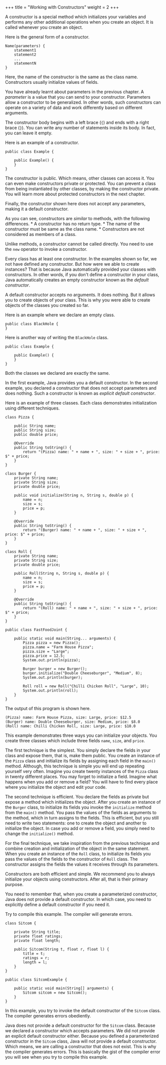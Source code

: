 +++
title = "Working with Constructors"
weight = 2
+++

A constructor is a special method which initializes your variables and performs
any other additional operations when you create an object. It is called whenever
you create an object.

Here is the general form of a constructor.

```
Name(parameters) {
    statement1
    statement2
    ...
    statementN
}
```

Here, the name of the constructor is the same as the class name. Constructors 
usually initialize values of fields.

You have already learnt about parameters in the previous chapter. A *parameter*
is a value that you can send to your constructor. Parameters allow a constructor
to be generalized. In other words, such constructors can operate on a
variety of data and work differently based on different arguments.

The constructor body begins with a left brace (`{`) and ends with a right brace (`}`).
You can write any number of statements inside its body. In fact, you can leave
it empty.


Here is an example of a constructor.

```
public class Example {

    public Example() {
    }
}
```

The constructor is public. Which means, other classes can access it.
You can even make constructors private or protected. You can prevent a class
from being instantiated by other classes, by making the constructor private.
You will learn more about protected constructors in the next chapter.

Finally, the constructor shown here does not accept any parameters, making it
a default constructor.

As you can see, constructors are *similar* to methods, with the following differences.
    * A constructor has no return type.
    * The name of the constructor must be same as the class name.
    * Constructors are not considered as members of a class.

Unlike methods, a constructor cannot be called directly. You need to use the
`new` operator to invoke a constructor.

Every class has at least one constructor. In the examples shown so far, we not
have defined any constructor. But how were we able to create instances? That is
because Java automatically provided your classes with constructors. In other words,
if you don't define a constructor in your class, Java automatically creates an
empty constructor known as the *default constructor*.

A default constructor accepts no arguments. It does nothing. But it allows you
to create objects of your class. This is why you were able to create objects of
the classes you created so far.

Here is an example where we declare an empty class.

```
public class BlackHole {
}
```

Here is another way of writing the `BlackHole` class.

```
public class Example {

    public Example() {
    }
}
```

Both the classes we declared are exactly the same.

In the first example, Java provides you a default constructor. In the second
example, you declared a constructor that does not accept parameters and does
nothing. Such a constructor is known as *explicit default constructor*.

Here is an example of three classes. Each class demonstrates initialization using
different techniques.

```
class Pizza {
    
    public String name;
    public String size;
    public double price;

    @Override
    public String toString() {
        return "(Pizza) name: " + name + ", size: " + size + ", price: $" + price;
    }
}

class Burger {
    private String name;
    private String size;
    private double price;

    public void initialize(String n, String s, double p) {
        name = n;
        size = s;
        price = p;
    }

    @Override
    public String toString() {
        return "(Burger) name: " + name + ", size: " + size + ", price: $" + price;
    }
}

class Roll {
    private String name;
    private String size;
    private double price;

    public Roll(String n, String s, double p) {
        name = n;
        size = s;
        price = p;
    }

    @Override
    public String toString() {
        return "(Roll) name: " + name + ", size: " + size + ", price: $" + price;
    }
}

public class FastFoodJoint {

    public static void main(String... arguments) {
        Pizza pizza = new Pizza();
        pizza.name = "Farm House Pizza";
        pizza.size = "Large";
        pizza.price = 12.5;
        System.out.println(pizza);
        
        Burger burger = new Burger();
        burger.initialize("Double Cheeseburger", "Medium", 8);
        System.out.println(burger);
        
        Roll roll = new Roll("Chilli Chicken Roll", "Large", 10);
        System.out.println(roll);
    }
}
```

The output of this program is shown here.

```
(Pizza) name: Farm House Pizza, size: Large, price: $12.5
(Burger) name: Double Cheeseburger, size: Medium, price: $8.0
(Roll) name: Chilli Chicken Roll, size: Large, price: $10.0
```

This example demonstrates three ways you can initialize your objects. You
create three classes which include three fields `name`, `size`, and `price`.

The first technique is the simplest. You simply declare the fields in your class
and expose them, that is, make them public. You create an instance of the `Pizza`
class and initialize its fields by assigning each field in the `main()` method.
Although, this technique is simple you will end up repeating yourself very often.
Imagine you create twenty instances of the `Pizza` class in twenty different
places. You may forget to initialize a field. Imagine what happens when you
add or remove a field? You will have to find every place where you initialize
the object and edit your code.

The second technique is efficient. You declare the fields as private but expose
a method which initializes the object. After you create an instance of the
`Burger` class, to initialize its fields you invoke the `initialize` method
from the `main()` method. You pass the values of the fields as arguments to the
method, which in turn assigns to the fields. This is efficient, but you still
need to write two statements: one to create the object and another to initialize
the object. In case you add or remove a field, you simply need to change the
`initialize()` method.

For the final technique, we take inspiration from the previous technique and
combine creation and initialization of the object in the same statement. When
you create an instance of the `Roll` class, to initialize its fields you pass
the values of the fields to the constructor of `Roll` class. The constructor
assigns the fields the values it receives through its parameters.

Constructors are both efficient and simple. We recommend you to always initialize
your objects using constructors. After all, that is their primary purpose.

You need to remember that, when you create a parameterized constructor, Java
does not provide a default constructor. In which case, you need to explicitly
define a default constructor if you need it.

Try to compile this example. The compiler will generate errors.
```
class Sitcom {

    private String title;
    private float ratings;
    private float length;

    public Sitcom(String t, float r, float l) {
        title = t;
        ratings = r;
        length = l;
    }
}

public class SitcomExample {

    public static void main(String[] arguments) {
        Sitcom sitcom = new Sitcom();
    }
}
```

In this example, you try to invoke the default constructor of the `Sitcom` class.
The compiler generates errors obediently.

Java does not provide a default constructor for the `Sitcom` class. Because we
declared a constructor which accepts parameters. We did not provide an explicit
default constructor either. Because you defined a parameterized constructor in
the `Sitcom` class, Java will not provide a default constructor.
Which means, we are calling a constructor that does not exist. This is why
the compiler generates errors. This is basically the gist of the compiler error
you will see when you try to compile this example.